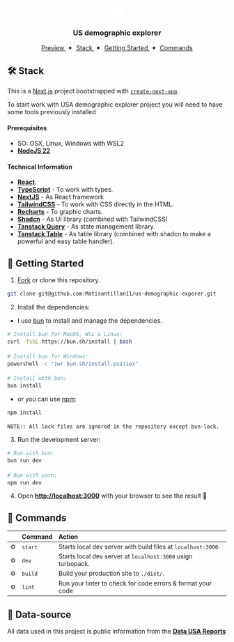 <div align="center">
  <img src="./public/vercel.svg"  width="30" alt="icon">

<h3>
 US demographic explorer
</h3>
</div>
<div align="center">
    <a href="https://us-demographic-exporer-ofss.vercel.app/" target="_blank">
        Preview
    </a>
    <span>&nbsp;✦&nbsp;</span>
       <a href="#-stack">
        Stack
    </a>
    <span>&nbsp;✦&nbsp;</span>
    <a href="#-getting-started">
        Getting Started
    </a>
    <span>&nbsp;✦&nbsp;</span>
    <a href="#️-useful-commands">
        Commands
    </a>
</div>

## 🛠️ Stack

This is a [Next.js](https://nextjs.org) project bootstrapped with [`create-next-app`](https://nextjs.org/docs/app/api-reference/cli/create-next-app).

To start work with USA demographic explorer project you will need to have some tools previously installed

#### Prerequisites

- SO: OSX, Linux, Windows with WSL2
- [**NodeJS 22**](https://nodejs.org/en)

#### Technical Information

- [**React**](https://reactjs.org/).
- [**TypeScript**](https://www.typescriptlang.org/) - To work with types.
- [**NextJS**](https://nextjs.org/blog/next-15) - As React framework
- [**TailwindCSS**](https://tailwindcss.com/) - To work with CSS directly in the HTML.
- [**Recharts**](https://recharts.org/en-US) - To graphic charts.
- [**Shadcn**](https://ui.shadcn.com/) - As UI library (combined with TailwindCSS)
- [**Tanstack Query**](https://tanstack.com/query/latest) - As state management library.
- [**Tanstack Table**](https://tanstack.com/table/latest) - As table library (combined with shadcn to make a powerful and easy table handler).

## 🚀 Getting Started

1. [Fork](git@github.com:Matisantillan11/us-demographic-exporer.git) or clone this repository.

```bash
git clone git@github.com:Matisantillan11/us-demographic-exporer.git
```

2. Install the dependencies:

- I use [bun](https://bun.sh) to install and manage the dependencies.

```bash
# Install bun for MacOS, WSL & Linux:
curl -fsSL https://bun.sh/install | bash

# Install bun for Windows:
powershell -c "iwr bun.sh/install.ps1|iex"

# Install with bun:
bun install
```

- or you can use [npm](https://www.npmjs.com/):

```bash
npm install
```

`NOTE:: All lock files are ignored in the repository except bun-lock.`

3. Run the development server:

```bash
# Run with bun:
bun run dev

# Run with yarn:
npm run dev
```

4. Open [**http://localhost:3000**](http://localhost:3000/) with your browser to see the result 🚀

## 🧞 Commands

|     | Command | Action                                                        |
| :-- | :------ | :------------------------------------------------------------ |
| ⚙️  | `start` | Starts local dev server with build files at `localhost:3000`. |
| ⚙️  | `dev`   | Starts local dev server at `localhost:3000` usign turbopack.  |
| ⚙️  | `build` | Build your production site to `./dist/`.                      |
| ⚙️  | `lint`  | Run your linter to check for code errors & format your code   |

## 📝 Data-source

All data used in this project is public information from the [**Data USA Reports**](https://datausa.io/profile/geo/united-states)
